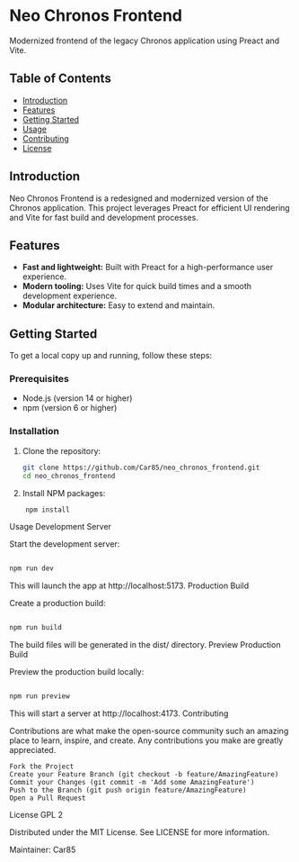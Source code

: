 # Neo Chronos Frontend

Modernized frontend of the legacy Chronos application using Preact and Vite.

## Table of Contents

- [Introduction](#introduction)
- [Features](#features)
- [Getting Started](#getting-started)
- [Usage](#usage)
- [Contributing](#contributing)
- [License](#license)

## Introduction

Neo Chronos Frontend is a redesigned and modernized version of the Chronos application. This project leverages Preact for efficient UI rendering and Vite for fast build and development processes.

## Features

- **Fast and lightweight:** Built with Preact for a high-performance user experience.
- **Modern tooling:** Uses Vite for quick build times and a smooth development experience.
- **Modular architecture:** Easy to extend and maintain.

## Getting Started

To get a local copy up and running, follow these steps:

### Prerequisites

- Node.js (version 14 or higher)
- npm (version 6 or higher)

### Installation

1. Clone the repository:
   ```sh
   git clone https://github.com/Car85/neo_chronos_frontend.git
   cd neo_chronos_frontend


2. Install NPM packages:

```sh
    npm install
```

Usage
Development Server

Start the development server:

```sh

npm run dev
```

This will launch the app at http://localhost:5173.
Production Build

Create a production build:

```sh

npm run build
```

The build files will be generated in the dist/ directory.
Preview Production Build

Preview the production build locally:

```sh

npm run preview
```

This will start a server at http://localhost:4173.
Contributing

Contributions are what make the open-source community such an amazing place to learn, inspire, and create. Any contributions you make are greatly appreciated.

    Fork the Project
    Create your Feature Branch (git checkout -b feature/AmazingFeature)
    Commit your Changes (git commit -m 'Add some AmazingFeature')
    Push to the Branch (git push origin feature/AmazingFeature)
    Open a Pull Request

License GPL 2

Distributed under the MIT License. See LICENSE for more information.

Maintainer: Car85
